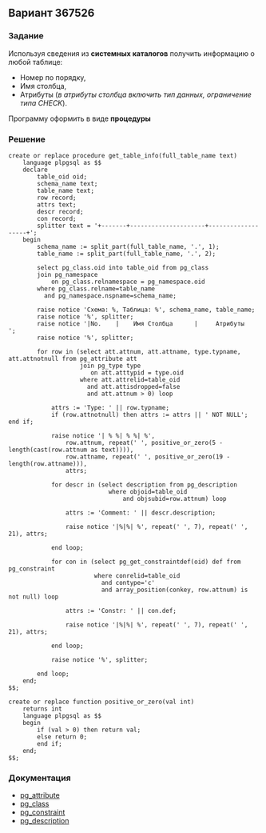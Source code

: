 ## Вариант 367526

### Задание
Используя сведения из <b>системных каталогов</b> получить информацию о любой таблице: 

- Номер по порядку, 
- Имя столбца, 
- Атрибуты (<i>в атрибуты столбца включить тип данных, ограничение типа CHECK</i>).

Программу оформить в виде <b>процедуры</b>

### Решение

```postgresql
create or replace procedure get_table_info(full_table_name text)
    language plpgsql as $$
    declare
        table_oid oid;
        schema_name text;
        table_name text;
        row record;
        attrs text;
        descr record;
        con record;
        splitter text = '+-------+---------------------+-------------------+';
    begin
        schema_name := split_part(full_table_name, '.', 1);
        table_name := split_part(full_table_name, '.', 2);
    
        select pg_class.oid into table_oid from pg_class
        join pg_namespace 
            on pg_class.relnamespace = pg_namespace.oid
        where pg_class.relname=table_name 
          and pg_namespace.nspname=schema_name;
    
        raise notice 'Схема: %, Таблица: %', schema_name, table_name;
        raise notice '%', splitter;
        raise notice '|No.    |    Имя Столбца      |     Атрибуты       ';
        raise notice '%', splitter;
    
        for row in (select att.attnum, att.attname, type.typname, att.attnotnull from pg_attribute att
                    join pg_type type 
                       on att.atttypid = type.oid
                    where att.attrelid=table_oid
                      and att.attisdropped=false
                      and att.attnum > 0) loop
            
            attrs := 'Type: ' || row.typname;
            if (row.attnotnull) then attrs := attrs || ' NOT NULL'; end if;
            
            raise notice '| % %| % %| %',
                row.attnum, repeat(' ', positive_or_zero(5 - length(cast(row.attnum as text)))),
                row.attname, repeat(' ', positive_or_zero(19 - length(row.attname))),
                attrs;
            
            for descr in (select description from pg_description
                            where objoid=table_oid
                                and objsubid=row.attnum) loop
                
                attrs := 'Comment: ' || descr.description;
                
                raise notice '|%|%| %', repeat(' ', 7), repeat(' ', 21), attrs;
            
            end loop;
                
            for con in (select pg_get_constraintdef(oid) def from pg_constraint
                        where conrelid=table_oid 
                          and contype='c'
                          and array_position(conkey, row.attnum) is not null) loop
                        
                attrs := 'Constr: ' || con.def;
                
                raise notice '|%|%| %', repeat(' ', 7), repeat(' ', 21), attrs;
        
            end loop;
            
            raise notice '%', splitter;
            
        end loop; 
    end;
$$;

create or replace function positive_or_zero(val int) 
    returns int
    language plpgsql as $$
    begin
        if (val > 0) then return val;
        else return 0;
        end if;
    end;
$$;
```
### Документация

- [pg_attribute](https://postgrespro.ru/docs/postgrespro/10/catalog-pg-attribute)
- [pg_class](https://postgrespro.ru/docs/postgrespro/10/catalog-pg-class)
- [pg_constraint](https://postgrespro.ru/docs/postgrespro/10/catalog-pg-constraint)
- [pg_description](https://postgrespro.ru/docs/postgrespro/10/catalog-pg-description)